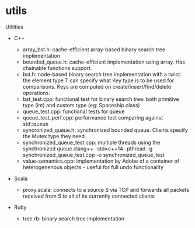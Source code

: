 # utils
Utilities

* C++
  - array_bst.h: cache-efficient array-based binary search tree implementation
  - bounded_queue.h: cache-efficient implementation using array. Has chainable functions support.
  - bst.h: node-based binary search tree implementation with a twist: the element type T can specify
    what Key type is to be used for comparisons. Keys are computed on create/insert/find/delete operations.
  - bst_test.cpp: functional test for binary search tree: both primitive type (int) and custom type (eg: Spaceship class)
  - queue_test.cpp: functional tests for queue
  - queue_test_perf.cpp: performance test comparing against std::queue
  - syncronized_queue.h: synchronized bounded queue. Clients specify the Mutex type they need.
  - synchronized_queue_test.cpp: multiple threads using the synchronized queue
    clang++ -std=c++14 -pthread -g synchronized_queue_test.cpp -o synchronized_queue_test
  - value-semantics.cpp: implementation by Adobe of a container of heterogenenous objects - useful for full undo functionality

* Scala
  - proxy.scala: connects to a source S via TCP and forwards all packets received
    from S to all of its currently connected clients

* Ruby
  - tree.rb: binary search tree implementation
